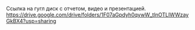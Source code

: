 Ссылка на гугл диск с отчетом, видео и презентацией. https://drive.google.com/drive/folders/1F07aGpdyh0qywW_tlnOTLIWWzayGkBX4?usp=sharing